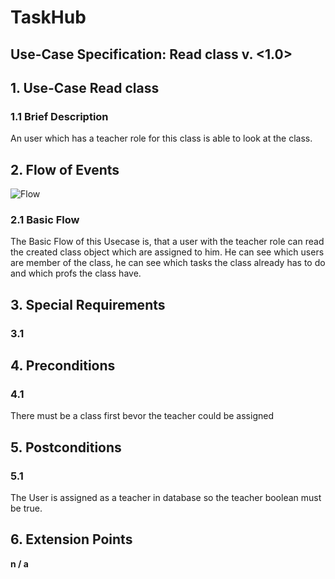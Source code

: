 # TaskHub
## Use-Case Specification: Read class  v. <1.0>



## 1. Use-Case Read class

### 1.1 Brief Description

An user which has a teacher role for this class is able to look at the class.

## 2. Flow of Events
![Flow](https://raw.githubusercontent.com/Unk3wn/TaskHub---Documentation/master/UC/UCD/CRUD-Class/AD_Read.png)

### 2.1 Basic Flow

The Basic Flow of this Usecase is, that a user with the teacher role can read the created class object which are assigned to him. He can see which users are member of the class, he can see which tasks the class already has to do and which profs the class have.

## 3. Special Requirements

### 3.1 <First Special Requirement>

## 4. Preconditions

### 4.1 <Create a class>
  There must be a class first bevor the teacher could be assigned

## 5. Postconditions

### 5.1 <Teacher is Assigned>
The User is assigned as a teacher in database so the teacher boolean must be true.
## 6. Extension Points

**n / a**
